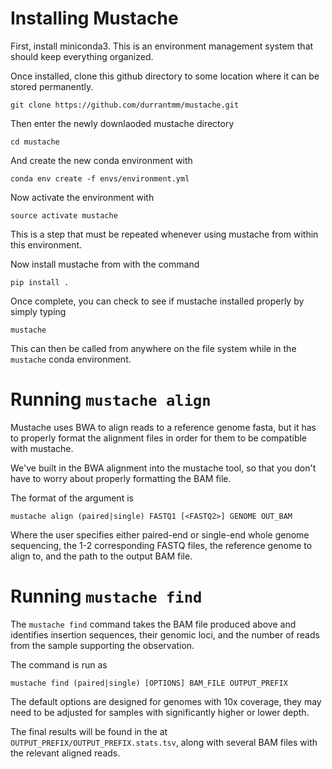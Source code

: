 # Installing Mustache

First, install miniconda3. This is an environment management system that should keep everything organized.

Once installed, clone this github directory to some location where it can be stored permanently.

    git clone https://github.com/durrantmm/mustache.git
    
Then enter the newly downlaoded mustache directory

    cd mustache
    
And create the new conda environment with

    conda env create -f envs/environment.yml

Now activate the environment with
    
    source activate mustache
    
This is a step that must be repeated whenever using mustache from within this environment.

Now install mustache from with the command

    pip install .
    
Once complete, you can check to see if mustache installed properly by simply typing

    mustache
   
This can then be called from anywhere on the file system while in the `mustache` conda environment.

# Running `mustache align`
Mustache uses BWA to align reads to a reference genome fasta, but it has to properly format the alignment files in order
for them to be compatible with mustache.

We've built in the BWA alignment into the mustache tool, so that you don't have to worry about properly formatting the BAM file.

The format of the argument is

    mustache align (paired|single) FASTQ1 [<FASTQ2>] GENOME OUT_BAM
    
Where the user specifies either paired-end or single-end whole genome sequencing, the 1-2 corresponding FASTQ files,
the reference genome to align to, and the path to the output BAM file.

# Running `mustache find`
The `mustache find` command takes the BAM file produced above and identifies insertion sequences, their genomic loci, 
and the number of reads from the sample supporting the observation.
 
The command is run as

    mustache find (paired|single) [OPTIONS] BAM_FILE OUTPUT_PREFIX

The default options are designed for genomes with 10x coverage, they may need to be adjusted for samples with significantly
higher or lower depth.

The final results will be found in the at `OUTPUT_PREFIX/OUTPUT_PREFIX.stats.tsv`, along with several BAM files with the
relevant aligned reads.